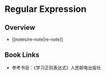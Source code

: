 # Regular Expression

## Overview

* [[notes/re-note|re-note]]

## Book Links
* 参考书目：《学习正则表达式》人民邮电出版社